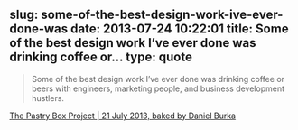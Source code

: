 slug: some-of-the-best-design-work-ive-ever-done-was
date: 2013-07-24 10:22:01
title: Some of the best design work I’ve ever done was drinking coffee or...
type: quote
---

> Some of the best design work I’ve ever done was drinking coffee or beers with engineers, marketing people, and business development hustlers.

[The Pastry Box Project | 21 July 2013, baked by Daniel Burka](http://the-pastry-box-project.net/daniel-burka/2013-july-21/)
